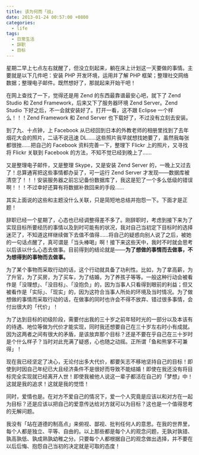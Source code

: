```yaml
---
title: 该为何而「战」
date: 2013-01-24 00:57:00 +0800
categories:
  - life
tags:
  - 日常生活
  - 辞职
  - 目标
---
```

星期二早上七点左右就醒了，但没立刻起来，躺在床上计划这一天要做的事情。主要就是以下几件吧：安装 PHP 开发环境，运用并了解 PHP 框架；整理社交网络数据；整理电子邮件。既然想好了，那就起来开始干吧！

在网上查找了一下，觉得还是用 Zend 的东西最靠谱最安心吧，就下了 Zend Studio 和 Zend Framework，后来又下了服务器环境 Zend Server。Zend Studio 下好之后，不一会就安装好了。打开一看，这不跟 Eclipse 一个样么！！！Zend Framework 和 Zend Server 也下载好了，不过没有立刻去安装。

到了九、十点钟，上 Facebook 从已经回到日本的外教老师的相册里找到了去年烟花大会的照片，二话不说迅速 DL……这些照片我早就想找她要了，虽然我每张都很挫……把自己的 Facebook 资料完善一下，整理下 Flickr 上的照片，又寻找将 Flickr 关联到 Facebook 的方法，不知不觉已经到晚上了……

又是整理电子邮件，又是整理 Skype，又是安装 Zend Server 的，一晚上又过去了！总算通宵把这些事情都办妥了，可一运行 Zend Server 才发现——数据库被清空了！！！安装服务器之前忘记备份数据库了，我这是犯了一个多么低级的错误啊！！！不过幸好还算有将数据补救回来的手段……

其实上面说的这些和主题没什么关联，只是简短地总结并抱怨一下。下面才是正题！

辞职已经一个星期了，心态也已经调整得差不多了。刚辞职时，考虑到接下来为了实现目标所要经历的事情以及到时可能有的状况，我对自己当初定下目标时的选择迷茫了，不知道这样继续做下去值不值得……将自己的疑惑向别人说了之后，被她的一句话点醒了，真可谓是「当头棒喝」啊！接下来这些天中，我时不时就会思考以后该以什么心态去做事。目前得到的结论就是——**为了想做的事情而去做事，不为想得到的事物而去做事。**

为了某个事物而采取行动的话，这个行动就具备了功利性。比如，为了拿高薪，为了升官，为了买房，为了买车，为了结婚，为了养孩子等等。一般这种行动会被看作是「没理想」、「没目标」、「没抱负」的，因为当事人只看得到眼前的利益；但又被看作是「实际」、「现实」的，因为这符合当事人所处的环境及当时情况。为了做想做的事情而采取行动的话，在做事的同时也许会不得不放弃、错过很多事情，会付出很大的「代价」！

为了达到目标的初级阶段，需要付出我的三十岁之前年轻时光的一部分以及本该有的待遇、地位等做为代价才能实现，同时我还想要自己在三十岁左右时小有成就。因为这两者之间有很大的矛盾，是该放弃那个目标？还是不要在乎自己在三十岁时是个什么样子？当时对此充满了疑惑，心也随之动摇。正所谓「鱼和熊掌不可兼得」！

现在我已经坚定了决心，无论付出多大代价，都要矢志不移地坚持自己的目标！即使到时因自己年纪已大且经济条件不是很好而导致不能结婚！即使在我还没有将目标完全实现就已经离开人世！即使我被他人说这一辈子都活在自己的「梦想」中！这就是我的追求！这就是我的觉悟！

同时，爱情也是。在对方不爱自己的情况下，爱一个人究竟是应该以和对方在一起为目标？还是应该以把自己的爱意传达给对方就可以为目标？这也是一个值得思考的无解问题。

我没有「站在道德的制高点」来俯视、鄙视、批判任何人的意思。在我的世界里，每个人都是独立、平等、自由的。以上那些都是每个人的观念问题，无孰对孰错、孰高孰低、孰成熟孰幼稚之分。只要每个人都根据自己的观念做出选择，并不要在以后后悔、抱怨自己当初的决定就是可取的态度！
